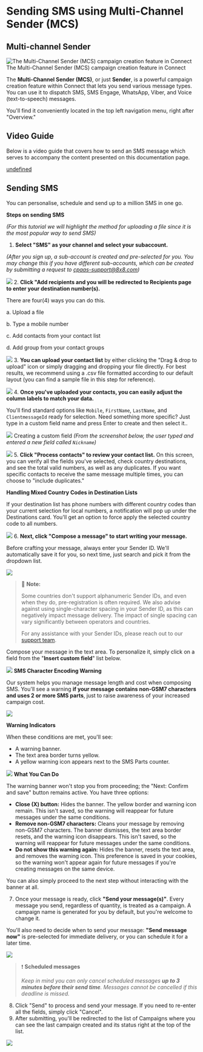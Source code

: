 # Sending SMS using Multi-Channel Sender (MCS)

## Multi-channel Sender

![The Multi-Channel Sender (MCS) campaign creation feature in Connect](../images/7380634a5af151f2e9291fa182ca17a1cdf09d0f5803a2195a0de7037218564b-image.png)The Multi-Channel Sender (MCS) campaign creation feature in Connect

The **Multi-Channel Sender (MCS)**, or just **Sender**, is a powerful campaign creation feature within Connect that lets you send various message types. You can use it to dispatch SMS, SMS Engage, WhatsApp, Viber, and Voice (text-to-speech) messages. 

You'll find it conveniently located in the top left navigation menu, right after "Overview."

## Video Guide

Below is a video guide that covers how to send an SMS message which serves to accompany the content presented on this documentation page.

[undefined](https://www.youtube.com/embed/infb_4pahHo?si=ggHftxI_AM5Fq1N7 "youtube.com")
## Sending SMS

You can personalise, schedule and send up to a million SMS in one go. 

**Steps on sending SMS**  

*(For this tutorial we will highlight the method for uploading a file since it is the most popular way to send SMS)*

1. **Select "SMS" as your channel and select your subaccount.**  

*(After you sign up, a sub-account is created and pre-selected for you. You may change this if you have different sub-accounts, which can be created by submitting a request to [cpaas-support@8x8.com](mailto:cpaas-support@8x8.com))*

![](../images/dfe5fa25287b3266ab2045d35686ff46e061095ee608e3a599b72e3e0fc35070-image.png)
2. **Click "Add recipients and you will be redirected to Recipients page to enter your destination number(s).**  

There are four(4) ways you can do this.  

a. Upload a file  

b. Type a mobile number  

c. Add contacts from your contact list  

d. Add group from your contact groups

![](../images/2c313bbcee997b80238468b9a40c9d5b4279d308ea0f5fc29009b9890ce90ac8-image.png)
3. **You can upload your contact list** by either clicking the "Drag & drop to upload" icon or simply dragging and dropping your file directly. For best results, we recommend using a .csv file formatted according to our default layout (you can find a sample file in this step for reference).

![](../images/67f54a21a935357bf6353f5147d16013907f08de8d0ed2ae7d59d253e2f32cb3-image.png)
4. **Once you've uploaded your contacts, you can easily adjust the column labels to match your data.**  

You'll find standard options like `Mobile`, `FirstName`, `LastName`, and `ClientmessageId` ready for selection. Need something more specific? Just type in a custom field name and press Enter to create and then select it..

![](../images/cf73b77112591b3c4edef0ffef5fc27fb70454d45245fb36ea265ba2185885e9-image.png)
Creating a custom field *(From the screenshot below, the user typed and entered a new field called `Nickname`)* 

![](../images/6c59216592bcb63a8fad8188ae46adacd87e459852fbd22e32fb800702eeca4a-image.png)
5. **Click "Process contacts" to review your contact list.** On this screen, you can verify all the fields you've selected, check country destinations, and see the total valid numbers, as well as any duplicates. If you want specific contacts to receive the same message multiple times, you can choose to "include duplicates."  

**Handling Mixed Country Codes in Destination Lists**  

If your destination list has phone numbers with different country codes than your current selection for local numbers, a notification will pop up under the Destinations card. You'll get an option to force apply the selected country code to all numbers.

![](../images/356bb136d539d20151ddfabfc89edad27e74a005b673860505332ccc3da7ee3f-image.png)
6. **Next, click "Compose a message" to start writing your message.**  

Before crafting your message, always enter your Sender ID. We'll automatically save it for you, so next time, just search and pick it from the dropdown list.

![](../images/9a13de2277a48a1786bffd3b657bb1f4b03e75bf890ae6187ddff4b0ae45225a-image.png)

> 📘 **Note:**
> 
> Some countries don't support alphanumeric Sender IDs, and even when they do, pre-registration is often required. We also advise against using single-character spacing in your Sender ID, as this can negatively impact message delivery. The impact of single spacing can vary significantly between operators and countries.
> 
> For any assistance with your Sender IDs, please reach out to our [support team](mailto:cpaas-support@8x8.com).
> 
> 

Compose your message in the text area. To personalize it, simply click on a field from the "**Insert custom field**" list below.

![](../images/80d052aadc72eb5a413388e5eb3053d98f9bea5321220e3040b87c1b4421c0fb-image.png)
**SMS Character Encoding Warning**  

Our system helps you manage message length and cost when composing SMS. You'll see a warning **if your message contains non-GSM7 characters and uses 2 or more SMS parts**, just to raise awareness of your increased campaign cost.

![](../images/3e3ea8ab0b4ee291f1291902cdaebb4cb59a747af5c0119ec2ff497a72c1835a-image.png)
  

**Warning Indicators**  

When these conditions are met, you'll see:

* A warning banner.
* The text area border turns yellow.
* A yellow warning icon appears next to the SMS Parts counter.

![](../images/b4d7af8edbf552274f71288f9d9a2f74d8cc2aa8cc65e2245ab1313778594331-image.png)
**What You Can Do**  

The warning banner won't stop you from proceeding; the "Next: Confirm and save" button remains active. You have three options:

* **Close (X) button:** Hides the banner. The yellow border and warning icon remain. This isn't saved, so the warning will reappear for future messages under the same conditions.
* **Remove non-GSM7 characters:** Cleans your message by removing non-GSM7 characters. The banner dismisses, the text area border resets, and the warning icon disappears. This isn't saved, so the warning will reappear for future messages under the same conditions.
* **Do not show this warning again:** Hides the banner, resets the text area, and removes the warning icon. This preference is saved in your cookies, so the warning won't appear again for future messages if you're creating messages on the same device.

You can also simply proceed to the next step without interacting with the banner at all.

7. Once your message is ready, click **"Send your message(s)"**. Every message you send, regardless of quantity, is treated as a campaign. A campaign name is generated for you by default, but you're welcome to change it.  

  
  

You'll also need to decide when to send your message: **"Send message now"** is pre-selected for immediate delivery, or you can schedule it for a later time.

![](../images/33209f81a98d1d564e338e290e2ed2cf191f48b2b1bce256af37c54eda10b620-image.png)

> ❗️ **Scheduled messages**
> 
> *Keep in mind you can only cancel scheduled messages **up to 3 minutes before their send time**. Messages cannot be cancelled if this deadline is missed.*
> 
> 

8. Click "Send" to process and send your message. If you need to re-enter all the fields, simply click "Cancel".
9. After submitting, you'll be redirected to the list of Campaigns where you can see the last campaign created and its status right at the top of the list.

![](../images/15f931d33ee5e5f9a0b2ba13f75864118443158285a399af387c9360cb74abbe-image.png)

